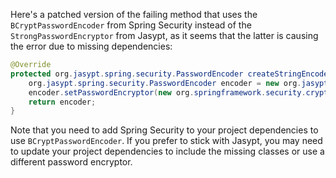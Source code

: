 Here's a patched version of the failing method that uses the `BCryptPasswordEncoder` from Spring Security instead of the `StrongPasswordEncryptor` from Jasypt, as it seems that the latter is causing the error due to missing dependencies:

```java
@Override
protected org.jasypt.spring.security.PasswordEncoder createStringEncoder() {
    org.jasypt.spring.security.PasswordEncoder encoder = new org.jasypt.spring.security.PasswordEncoder();
    encoder.setPasswordEncryptor(new org.springframework.security.crypto.bcrypt.BCryptPasswordEncoder());
    return encoder;
}
```

Note that you need to add Spring Security to your project dependencies to use `BCryptPasswordEncoder`. If you prefer to stick with Jasypt, you may need to update your project dependencies to include the missing classes or use a different password encryptor.